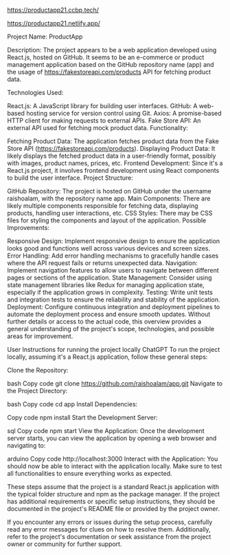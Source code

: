https://productapp21.ccbp.tech/

https://productapp21.netlify.app/

Project Name: ProductApp

Description:
The project appears to be a web application developed using React.js, hosted on GitHub. It seems to be an e-commerce or product management application based on the GitHub repository name (app) and the usage of https://fakestoreapi.com/products API for fetching product data.

Technologies Used:

React.js: A JavaScript library for building user interfaces.
GitHub: A web-based hosting service for version control using Git.
Axios: A promise-based HTTP client for making requests to external APIs.
Fake Store API: An external API used for fetching mock product data.
Functionality:

Fetching Product Data: The application fetches product data from the Fake Store API (https://fakestoreapi.com/products).
Displaying Product Data: It likely displays the fetched product data in a user-friendly format, possibly with images, product names, prices, etc.
Frontend Development: Since it's a React.js project, it involves frontend development using React components to build the user interface.
Project Structure:

GitHub Repository: The project is hosted on GitHub under the username raishoalam, with the repository name app.
Main Components: There are likely multiple components responsible for fetching data, displaying products, handling user interactions, etc.
CSS Styles: There may be CSS files for styling the components and layout of the application.
Possible Improvements:

Responsive Design: Implement responsive design to ensure the application looks good and functions well across various devices and screen sizes.
Error Handling: Add error handling mechanisms to gracefully handle cases where the API request fails or returns unexpected data.
Navigation: Implement navigation features to allow users to navigate between different pages or sections of the application.
State Management: Consider using state management libraries like Redux for managing application state, especially if the application grows in complexity.
Testing: Write unit tests and integration tests to ensure the reliability and stability of the application.
Deployment: Configure continuous integration and deployment pipelines to automate the deployment process and ensure smooth updates.
Without further details or access to the actual code, this overview provides a general understanding of the project's scope, technologies, and possible areas for improvement.

User
Instructions for running the project locally
ChatGPT
To run the project locally, assuming it's a React.js application, follow these general steps:

Clone the Repository:

bash
Copy code
git clone https://github.com/raishoalam/app.git
Navigate to the Project Directory:

bash
Copy code
cd app
Install Dependencies:

Copy code
npm install
Start the Development Server:

sql
Copy code
npm start
View the Application:
Once the development server starts, you can view the application by opening a web browser and navigating to:

arduino
Copy code
http://localhost:3000
Interact with the Application:
You should now be able to interact with the application locally. Make sure to test all functionalities to ensure everything works as expected.

These steps assume that the project is a standard React.js application with the typical folder structure and npm as the package manager. If the project has additional requirements or specific setup instructions, they should be documented in the project's README file or provided by the project owner.

If you encounter any errors or issues during the setup process, carefully read any error messages for clues on how to resolve them. Additionally, refer to the project's documentation or seek assistance from the project owner or community for further support.
